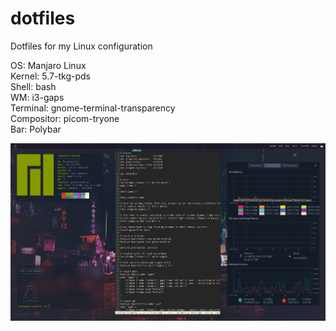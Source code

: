 # dotfiles
Dotfiles for my Linux configuration

OS: Manjaro Linux \
Kernel: 5.7-tkg-pds \
Shell: bash \
WM: i3-gaps \
Terminal: gnome-terminal-transparency \
Compositor: picom-tryone \
Bar: Polybar

<p align="center">
  <img src="https://github.com/MikeChunko/dotfiles/blob/master/preview.png">
</p>
